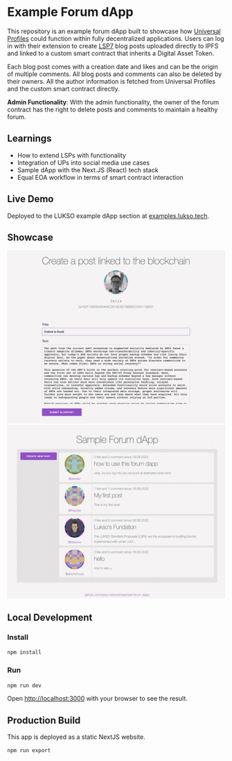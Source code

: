 # Example Forum dApp

This repository is an example forum dApp built to showcase how [Universal Profiles](https://docs.lukso.tech/standards/universal-profile/introduction) could function within fully decentralized applications. Users can log in with their extension to create [LSP7](https://docs.lukso.tech/standards/nft-2.0/LSP7-Digital-Asset) blog posts uploaded directly to IPFS and linked to a custom smart contract that inherits a Digital Asset Token.

Each blog post comes with a creation date and likes and can be the origin of multiple comments. All blog posts and comments can also be deleted by their owners. All the author information is fetched from Universal Profiles and the custom smart contract directly.

**Admin Functionality**: With the admin functionality, the owner of the forum contract has the right to delete posts and comments to maintain a healthy forum.

## Learnings

- How to extend LSPs with functionality
- Integration of UPs into social media use cases
- Sample dApp with the Next.JS (React) tech stack
- Equal EOA workflow in terms of smart contract interaction

## Live Demo

Deployed to the LUKSO example dApp section at [examples.lukso.tech](https://examples.lukso.tech/).

## Showcase

![Showcase Post Creation](./img/showcase_1.png)
![Showcase Browse Page](./img/showcase_2.png)

## Local Development

### Install

```bash
npm install
```

### Run

```bash
npm run dev
```

Open [http://localhost:3000](http://localhost:3000) with your browser to see the result.

## Production Build

This app is deployed as a static NextJS website.

```bash
npm run export
```

